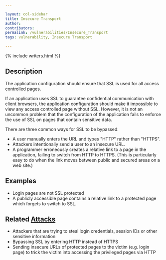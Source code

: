 ```yaml
---

layout: col-sidebar
title: Insecure Transport
author: 
contributors: 
permalink: /vulnerabilities/Insecure_Transport
tags: vulnerability, Insecure Transport

---
```


{% include writers.html %}

## Description

The application configuration should ensure that SSL is used for all access controlled pages.

If an application uses SSL to guarantee confidential communication with client browsers, the application configuration should make it impossible to view any access controlled page without SSL. However, it is not an uncommon problem that the configuration of the application fails to enforce the use of SSL on pages that contain sensitive data.

There are three common ways for SSL to be bypassed:

- A user manually enters the URL and types "HTTP" rather than "HTTPS".
- Attackers intentionally send a user to an insecure URL.
- A programmer erroneously creates a relative link to a page in the application, failing to switch from HTTP to HTTPS. (This is particularly easy to do when the link moves between public and secured areas on a web site.)
## Examples

- Login pages are not SSL protected
- A publicly accessible page contains a relative link to a protected page which forgets to switch to SSL.

## Related [Attacks](../attacks/)

- Attackers that are trying to steal login credentials, session IDs or other sensitive information
- Bypassing SSL by entering HTTP instead of HTTPS
- Sending insecure URLs of protected pages to the victim (e.g. login page) to trick the victim into accessing the privileged pages via HTTP
